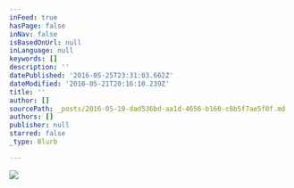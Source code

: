 ```yaml
---
inFeed: true
hasPage: false
inNav: false
isBasedOnUrl: null
inLanguage: null
keywords: []
description: ''
datePublished: '2016-05-25T23:31:03.662Z'
dateModified: '2016-05-21T20:16:10.239Z'
title: ''
author: []
sourcePath: _posts/2016-05-10-dad536bd-aa1d-4656-b160-c8b5f7ae5f0f.md
authors: []
publisher: null
starred: false
_type: Blurb

---
```

![](https://the-grid-user-content.s3-us-west-2.amazonaws.com/5b06ceee-f417-4c7f-ba04-0d74c8c9aa3a.jpg)